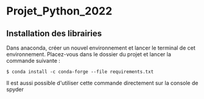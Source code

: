 # Projet_Python_2022

## Installation des librairies

Dans anaconda, créer un nouvel environnement et lancer le terminal de cet environnement.
Placez-vous dans le dossier du projet et lancer la commande suivante :

```
$ conda install -c conda-forge --file requirements.txt
```

Il est aussi possible d'utiliser cette commande directement sur la console de spyder